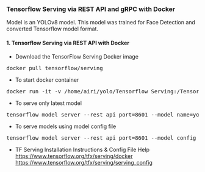### Tensorflow Serving via REST API and gRPC with Docker
Model is an YOLOv8 model. This model was trained for Face Detection and converted Tensorflow model format.
#### 1. Tensorflow Serving via REST API with Docker
- Download the TensorFlow Serving Docker image
<pre>
docker pull tensorflow/serving
</pre> 
- To start docker container
<pre>
docker run -it -v /home/airi/yolo/Tensorflow_Serving:/Tensorflow_Serving -p 8601:8601 --entrypoint /bin/bash tensorflow/serving
</pre> 
- To serve only latest model
<pre>
tensorflow_model_server --rest_api_port=8601 --model_name=yolov8_tf_serving --model_base_path=/Tensorflow_Serving/saved_models/
</pre> 
- To serve models using model config file
<pre>
tensorflow_model_server --rest_api_port=8601 --model_config_file=/Tensorflow_Serving/model.config.a
</pre> 
- TF Serving Installation Instructions & Config File Help
  https://www.tensorflow.org/tfx/serving/docker https://www.tensorflow.org/tfx/serving/serving_config



